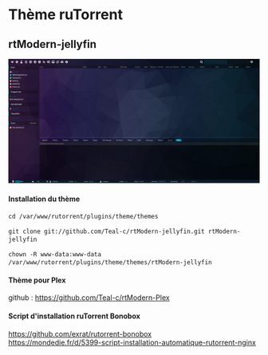 # Thème ruTorrent

## rtModern-jellyfin

![alt text](https://raw.githubusercontent.com/Teal-c/rtModern-jellyfin/master/capture.png "demo")

#### Installation du thème
```
cd /var/www/rutorrent/plugins/theme/themes
```
```
git clone git://github.com/Teal-c/rtModern-jellyfin.git rtModern-jellyfin
```
```
chown -R www-data:www-data /var/www/rutorrent/plugins/theme/themes/rtModern-jellyfin
```
#### Thème pour Plex

github : https://github.com/Teal-c/rtModern-Plex

#### Script d'installation ruTorrent Bonobox

https://github.com/exrat/rutorrent-bonobox  
https://mondedie.fr/d/5399-script-installation-automatique-rutorrent-nginx  
